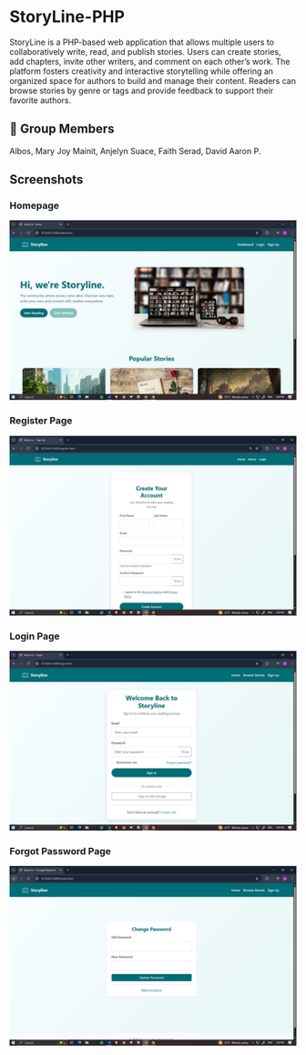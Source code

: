 # StoryLine-PHP
StoryLine is a PHP-based web application that allows multiple users to collaboratively write, read, and publish stories. Users can create stories, add chapters, invite other writers, and comment on each other’s work. The platform fosters creativity and interactive storytelling while offering an organized space for authors to build and manage their content. Readers can browse stories by genre or tags and provide feedback to support their favorite authors.

## 👥 Group Members
Albos, Mary Joy
Mainit, Anjelyn
Suace, Faith
Serad, David Aaron P.


## Screenshots

### Homepage
![Homepage Screenshot](images/homepage.JPG)

### Register Page
![Register Screenshot](images/register.JPG)

### Login Page
![Login Screenshot](images/login.JPG)

### Forgot Password Page
![Login Screenshot](images/forgot.JPG)

